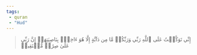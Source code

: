 ```yaml
---
tags: 
 - quran 
 - "Hud"
---
```


> إِنِّي تَوَكَّلۡتُ عَلَى ٱللَّهِ رَبِّي وَرَبِّكُمۚ مَّا مِن دَآبَّةٍ إِلَّا هُوَ ءَاخِذُۢ بِنَاصِيَتِهَآۚ إِنَّ رَبِّي عَلَىٰ صِرَٰطٖ مُّسۡتَقِيمٖ
